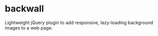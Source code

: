 # backwall
Lightweight jQuery plugin to add responsive, lazy-loading background images to a web page.
